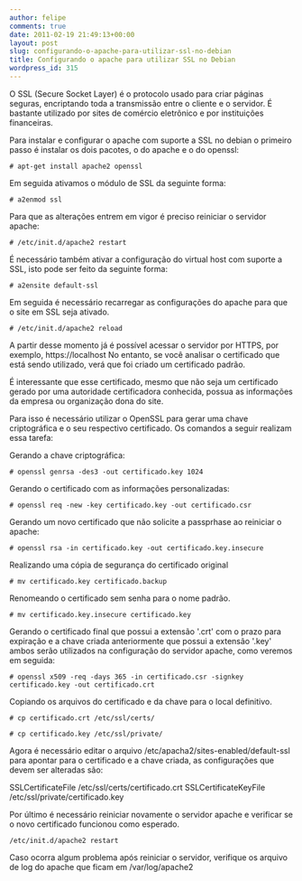 ```yaml
---
author: felipe
comments: true
date: 2011-02-19 21:49:13+00:00
layout: post
slug: configurando-o-apache-para-utilizar-ssl-no-debian
title: Configurando o apache para utilizar SSL no Debian
wordpress_id: 315
---
```


O SSL (Secure Socket Layer) é o protocolo usado para criar páginas seguras, encriptando toda a transmissão entre o cliente e o servidor. É bastante utilizado por sites de comércio eletrônico e por instituições financeiras.

Para instalar e configurar o apache com suporte a SSL no debian o primeiro passo é instalar os dois pacotes, o do apache e o do openssl:

`# apt-get install apache2 openssl`

Em seguida ativamos o módulo de SSL da seguinte forma:

`# a2enmod ssl`

Para que as alterações entrem em vigor é preciso reiniciar o servidor apache:

`# /etc/init.d/apache2 restart`

É necessário também ativar a configuração do virtual host com suporte a SSL, isto pode ser feito da seguinte forma:

`# a2ensite default-ssl`

Em seguida é necessário recarregar as configurações do apache para que o site em SSL seja ativado.

`# /etc/init.d/apache2 reload`

A partir desse momento já é possível acessar o servidor por HTTPS, por exemplo, https://localhost
No entanto, se você analisar o certificado que está sendo utilizado, verá que foi criado um certificado padrão.

É interessante que esse certificado, mesmo que não seja um certificado gerado por uma autoridade certificadora conhecida, possua as informações da empresa ou organização dona do site.

Para isso é necessário utilizar o OpenSSL para gerar uma chave criptográfica e o seu respectivo certificado. Os comandos a seguir realizam essa tarefa:

Gerando a chave criptográfica:

`# openssl genrsa -des3 -out certificado.key 1024`

Gerando o certificado com as informações personalizadas:

`# openssl req -new -key certificado.key -out certificado.csr`

Gerando um novo certificado que não solicite a passprhase ao reiniciar o apache:

`# openssl rsa -in certificado.key -out certificado.key.insecure`

Realizando uma cópia de segurança do certificado original

`# mv certificado.key certificado.backup`

Renomeando o certificado sem senha para o nome padrão.

`# mv certificado.key.insecure certificado.key`

Gerando o certificado final que possui a extensão '.crt' com o prazo para expiração e a chave criada anteriormente que possui a extensão '.key' ambos serão utilizados na configuração do servidor apache, como veremos em seguida:

`# openssl x509 -req -days 365 -in certificado.csr -signkey certificado.key -out certificado.crt`

Copiando os arquivos do certificado e da chave para o local definitivo.

`# cp certificado.crt /etc/ssl/certs/`

`# cp certificado.key /etc/ssl/private/`

Agora é necessário editar o arquivo /etc/apacha2/sites-enabled/default-ssl para apontar para o certificado e a chave criada, as configurações que devem ser alteradas são:

SSLCertificateFile    /etc/ssl/certs/certificado.crt
SSLCertificateKeyFile /etc/ssl/private/certificado.key

Por último é necessário reiniciar novamente o servidor apache e verificar se o novo certificado funcionou como esperado.

`/etc/init.d/apache2 restart`

Caso ocorra algum problema após reiniciar o servidor, verifique os arquivo de log do apache que ficam em /var/log/apache2
